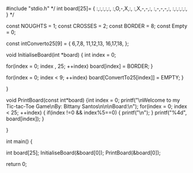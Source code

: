 #include "stdio.h"
*/
int board[25]= {
    :,:,:,:,:,
    :,O,-,X,:,
    :,X,-,-,:,
    :,-,-,-,:,
    :,:,:,:,:,
}
    */

const NOUGHTS = 1;
const CROSSES = 2;
const BORDER = 8;
const Empty = 0;

const intConverto25[9] = {
  6,7,8,
  11,12,13,
  16,17,18,
};

void InitialiseBoard(int *board) { int index = 0;

for(index = 0;  index , 25; ++index)
        board[index] = BORDER;
}

for(index = 0; index < 9; ++index)
        board[ConvertTo25[index]] = EMPTY;
}

}

void PrintBoard(const int*board) {int index = 0; printf("\nWelcome to my Tic-tac-Toe Game\nBy: Bittany Santos\n\n\nBoard:\n");
for(index = 0; index < 25; ++index) {
  if(index !=0 && index%5==0) {
  printf("\n");
 }
 printf("%4d", board[index]); 
 }
 
}

int main() {


int board[25];
InitialiseBoard(&board[0]);
PrintBoard(&board[0]);

return 0;

    
        
    

